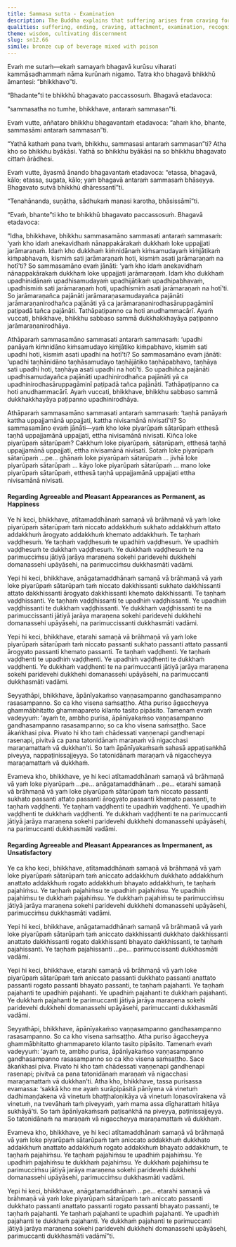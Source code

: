 ```yaml
---
title: Sammasa sutta - Examination
description: The Buddha explains that suffering arises from craving for pleasant experiences, which are like a poisoned drink. Seeing them as permanent leads one to ‘drink’ and suffer, while wisely seeing their impermanent nature leads to rejecting them and ending suffering.
qualities: suffering, ending, craving, attachment, examination, recognition of impermanence, recognition of unsatisfactoriness, recognition of not-self
theme: wisdom, cultivating discernment
slug: sn12.66
simile: bronze cup of beverage mixed with poison
---
```


Evaṁ me sutaṁ—ekaṁ samayaṁ bhagavā kurūsu viharati kammāsadhammaṁ nāma kurūnaṁ nigamo. Tatra kho bhagavā bhikkhū āmantesi: “bhikkhavo”ti.

“Bhadante”ti te bhikkhū bhagavato paccassosuṁ. Bhagavā etadavoca:

“sammasatha no tumhe, bhikkhave, antaraṁ sammasan”ti.

Evaṁ vutte, aññataro bhikkhu bhagavantaṁ etadavoca: “ahaṁ kho, bhante, sammasāmi antaraṁ sammasan”ti.

“Yathā kathaṁ pana tvaṁ, bhikkhu, sammasasi antaraṁ sammasan”ti? Atha kho so bhikkhu byākāsi. Yathā so bhikkhu byākāsi na so bhikkhu bhagavato cittaṁ ārādhesi.

Evaṁ vutte, āyasmā ānando bhagavantaṁ etadavoca: “etassa, bhagavā, kālo; etassa, sugata, kālo; yaṁ bhagavā antaraṁ sammasaṁ bhāseyya. Bhagavato sutvā bhikkhū dhāressantī”ti.

“Tenahānanda, suṇātha, sādhukaṁ manasi karotha, bhāsissāmī”ti.

“Evaṁ, bhante”ti kho te bhikkhū bhagavato paccassosuṁ. Bhagavā etadavoca:

“Idha, bhikkhave, bhikkhu sammasamāno sammasati antaraṁ sammasaṁ: ‘yaṁ kho idaṁ anekavidhaṁ nānappakārakaṁ dukkhaṁ loke uppajjati jarāmaraṇaṁ. Idaṁ kho dukkhaṁ kiṁnidānaṁ kiṁsamudayaṁ kiṁjātikaṁ kiṁpabhavaṁ, kismiṁ sati jarāmaraṇaṁ hoti, kismiṁ asati jarāmaraṇaṁ na hotī’ti? So sammasamāno evaṁ jānāti: ‘yaṁ kho idaṁ anekavidhaṁ nānappakārakaṁ dukkhaṁ loke uppajjati jarāmaraṇaṁ. Idaṁ kho dukkhaṁ upadhinidānaṁ upadhisamudayaṁ upadhijātikaṁ upadhipabhavaṁ, upadhismiṁ sati jarāmaraṇaṁ hoti, upadhismiṁ asati jarāmaraṇaṁ na hotī’ti. So jarāmaraṇañca pajānāti jarāmaraṇasamudayañca pajānāti jarāmaraṇanirodhañca pajānāti yā ca jarāmaraṇanirodhasāruppagāminī paṭipadā tañca pajānāti. Tathāpaṭipanno ca hoti anudhammacārī. Ayaṁ vuccati, bhikkhave, bhikkhu sabbaso sammā dukkhakkhayāya paṭipanno jarāmaraṇanirodhāya.

Athāparaṁ sammasamāno sammasati antaraṁ sammasaṁ: ‘upadhi panāyaṁ kiṁnidāno kiṁsamudayo kiṁjātiko kiṁpabhavo, kismiṁ sati upadhi hoti, kismiṁ asati upadhi na hotī’ti? So sammasamāno evaṁ jānāti: ‘upadhi taṇhānidāno taṇhāsamudayo taṇhājātiko taṇhāpabhavo, taṇhāya sati upadhi hoti, taṇhāya asati upadhi na hotī’ti. So upadhiñca pajānāti upadhisamudayañca pajānāti upadhinirodhañca pajānāti yā ca upadhinirodhasāruppagāminī paṭipadā tañca pajānāti. Tathāpaṭipanno ca hoti anudhammacārī. Ayaṁ vuccati, bhikkhave, bhikkhu sabbaso sammā dukkhakkhayāya paṭipanno upadhinirodhāya.

Athāparaṁ sammasamāno sammasati antaraṁ sammasaṁ: ‘taṇhā panāyaṁ kattha uppajjamānā uppajjati, kattha nivisamānā nivisatī’ti? So sammasamāno evaṁ jānāti—yaṁ kho loke piyarūpaṁ sātarūpaṁ etthesā taṇhā uppajjamānā uppajjati, ettha nivisamānā nivisati. Kiñca loke piyarūpaṁ sātarūpaṁ? Cakkhuṁ loke piyarūpaṁ, sātarūpaṁ, etthesā taṇhā uppajjamānā uppajjati, ettha nivisamānā nivisati. Sotaṁ loke piyarūpaṁ sātarūpaṁ …pe… ghānaṁ loke piyarūpaṁ sātarūpaṁ … jivhā loke piyarūpaṁ sātarūpaṁ … kāyo loke piyarūpaṁ sātarūpaṁ … mano loke piyarūpaṁ sātarūpaṁ, etthesā taṇhā uppajjamānā uppajjati ettha nivisamānā nivisati.

#### Regarding Agreeable and Pleasant Appearances as Permanent, as Happiness

Ye hi keci, bhikkhave, atītamaddhānaṁ samaṇā vā brāhmaṇā vā yaṁ loke piyarūpaṁ sātarūpaṁ taṁ niccato addakkhuṁ sukhato addakkhuṁ attato addakkhuṁ ārogyato addakkhuṁ khemato addakkhuṁ. Te taṇhaṁ vaḍḍhesuṁ. Ye taṇhaṁ vaḍḍhesuṁ te upadhiṁ vaḍḍhesuṁ. Ye upadhiṁ vaḍḍhesuṁ te dukkhaṁ vaḍḍhesuṁ. Ye dukkhaṁ vaḍḍhesuṁ te na parimucciṁsu jātiyā jarāya maraṇena sokehi paridevehi dukkhehi domanassehi upāyāsehi, na parimucciṁsu dukkhasmāti vadāmi.

Yepi hi keci, bhikkhave, anāgatamaddhānaṁ samaṇā vā brāhmaṇā vā yaṁ loke piyarūpaṁ sātarūpaṁ taṁ niccato dakkhissanti sukhato dakkhissanti attato dakkhissanti ārogyato dakkhissanti khemato dakkhissanti. Te taṇhaṁ vaḍḍhissanti. Ye taṇhaṁ vaḍḍhissanti te upadhiṁ vaḍḍhissanti. Ye upadhiṁ vaḍḍhissanti te dukkhaṁ vaḍḍhissanti. Ye dukkhaṁ vaḍḍhissanti te na parimuccissanti jātiyā jarāya maraṇena sokehi paridevehi dukkhehi domanassehi upāyāsehi, na parimuccissanti dukkhasmāti vadāmi.

Yepi hi keci, bhikkhave, etarahi samaṇā vā brāhmaṇā vā yaṁ loke piyarūpaṁ sātarūpaṁ taṁ niccato passanti sukhato passanti attato passanti ārogyato passanti khemato passanti. Te taṇhaṁ vaḍḍhenti. Ye taṇhaṁ vaḍḍhenti te upadhiṁ vaḍḍhenti. Ye upadhiṁ vaḍḍhenti te dukkhaṁ vaḍḍhenti. Ye dukkhaṁ vaḍḍhenti te na parimuccanti jātiyā jarāya maraṇena sokehi paridevehi dukkhehi domanassehi upāyāsehi, na parimuccanti dukkhasmāti vadāmi.

Seyyathāpi, bhikkhave, āpānīyakaṁso vaṇṇasampanno gandhasampanno rasasampanno. So ca kho visena saṁsaṭṭho. Atha puriso āgaccheyya ghammābhitatto ghammapareto kilanto tasito pipāsito. Tamenaṁ evaṁ vadeyyuṁ: ‘ayaṁ te, ambho purisa, āpānīyakaṁso vaṇṇasampanno gandhasampanno rasasampanno; so ca kho visena saṁsaṭṭho. Sace ākaṅkhasi piva. Pivato hi kho taṁ chādessati vaṇṇenapi gandhenapi rasenapi, pivitvā ca pana tatonidānaṁ maraṇaṁ vā nigacchasi maraṇamattaṁ vā dukkhan’ti. So taṁ āpānīyakaṁsaṁ sahasā appaṭisaṅkhā piveyya, nappaṭinissajjeyya. So tatonidānaṁ maraṇaṁ vā nigaccheyya maraṇamattaṁ vā dukkhaṁ.

Evameva kho, bhikkhave, ye hi keci atītamaddhānaṁ samaṇā vā brāhmaṇā vā yaṁ loke piyarūpaṁ …pe… anāgatamaddhānaṁ …pe… etarahi samaṇā vā brāhmaṇā vā yaṁ loke piyarūpaṁ sātarūpaṁ taṁ niccato passanti sukhato passanti attato passanti ārogyato passanti khemato passanti, te taṇhaṁ vaḍḍhenti. Ye taṇhaṁ vaḍḍhenti te upadhiṁ vaḍḍhenti. Ye upadhiṁ vaḍḍhenti te dukkhaṁ vaḍḍhenti. Ye dukkhaṁ vaḍḍhenti te na parimuccanti jātiyā jarāya maraṇena sokehi paridevehi dukkhehi domanassehi upāyāsehi, na parimuccanti dukkhasmāti vadāmi.

#### Regarding Agreeable and Pleasant Appearances as Impermanent, as Unsatisfactory

Ye ca kho keci, bhikkhave, atītamaddhānaṁ samaṇā vā brāhmaṇā vā yaṁ loke piyarūpaṁ sātarūpaṁ taṁ aniccato addakkhuṁ dukkhato addakkhuṁ anattato addakkhuṁ rogato addakkhuṁ bhayato addakkhuṁ, te taṇhaṁ pajahiṁsu. Ye taṇhaṁ pajahiṁsu te upadhiṁ pajahiṁsu. Ye upadhiṁ pajahiṁsu te dukkhaṁ pajahiṁsu. Ye dukkhaṁ pajahiṁsu te parimucciṁsu jātiyā jarāya maraṇena sokehi paridevehi dukkhehi domanassehi upāyāsehi, parimucciṁsu dukkhasmāti vadāmi.

Yepi hi keci, bhikkhave, anāgatamaddhānaṁ samaṇā vā brāhmaṇā vā yaṁ loke piyarūpaṁ sātarūpaṁ taṁ aniccato dakkhissanti dukkhato dakkhissanti anattato dakkhissanti rogato dakkhissanti bhayato dakkhissanti, te taṇhaṁ pajahissanti. Ye taṇhaṁ pajahissanti …pe… parimuccissanti dukkhasmāti vadāmi.

Yepi hi keci, bhikkhave, etarahi samaṇā vā brāhmaṇā vā yaṁ loke piyarūpaṁ sātarūpaṁ taṁ aniccato passanti dukkhato passanti anattato passanti rogato passanti bhayato passanti, te taṇhaṁ pajahanti. Ye taṇhaṁ pajahanti te upadhiṁ pajahanti. Ye upadhiṁ pajahanti te dukkhaṁ pajahanti. Ye dukkhaṁ pajahanti te parimuccanti jātiyā jarāya maraṇena sokehi paridevehi dukkhehi domanassehi upāyāsehi, parimuccanti dukkhasmāti vadāmi.

Seyyathāpi, bhikkhave, āpānīyakaṁso vaṇṇasampanno gandhasampanno rasasampanno. So ca kho visena saṁsaṭṭho. Atha puriso āgaccheyya ghammābhitatto ghammapareto kilanto tasito pipāsito. Tamenaṁ evaṁ vadeyyuṁ: ‘ayaṁ te, ambho purisa, āpānīyakaṁso vaṇṇasampanno gandhasampanno rasasampanno so ca kho visena saṁsaṭṭho. Sace ākaṅkhasi piva. Pivato hi kho taṁ chādessati vaṇṇenapi gandhenapi rasenapi; pivitvā ca pana tatonidānaṁ maraṇaṁ vā nigacchasi maraṇamattaṁ vā dukkhan’ti. Atha kho, bhikkhave, tassa purisassa evamassa: ‘sakkā kho me ayaṁ surāpipāsitā pānīyena vā vinetuṁ dadhimaṇḍakena vā vinetuṁ bhaṭṭhaloṇikāya vā vinetuṁ loṇasovīrakena vā vinetuṁ, na tvevāhaṁ taṁ piveyyaṁ, yaṁ mama assa dīgharattaṁ hitāya sukhāyā’ti. So taṁ āpānīyakaṁsaṁ paṭisaṅkhā na piveyya, paṭinissajjeyya. So tatonidānaṁ na maraṇaṁ vā nigaccheyya maraṇamattaṁ vā dukkhaṁ.

Evameva kho, bhikkhave, ye hi keci atītamaddhānaṁ samaṇā vā brāhmaṇā vā yaṁ loke piyarūpaṁ sātarūpaṁ taṁ aniccato addakkhuṁ dukkhato addakkhuṁ anattato addakkhuṁ rogato addakkhuṁ bhayato addakkhuṁ, te taṇhaṁ pajahiṁsu. Ye taṇhaṁ pajahiṁsu te upadhiṁ pajahiṁsu. Ye upadhiṁ pajahiṁsu te dukkhaṁ pajahiṁsu. Ye dukkhaṁ pajahiṁsu te parimucciṁsu jātiyā jarāya maraṇena sokehi paridevehi dukkhehi domanassehi upāyāsehi, parimucciṁsu dukkhasmāti vadāmi.

Yepi hi keci, bhikkhave, anāgatamaddhānaṁ …pe… etarahi samaṇā vā brāhmaṇā vā yaṁ loke piyarūpaṁ sātarūpaṁ taṁ aniccato passanti dukkhato passanti anattato passanti rogato passanti bhayato passanti, te taṇhaṁ pajahanti. Ye taṇhaṁ pajahanti te upadhiṁ pajahanti. Ye upadhiṁ pajahanti te dukkhaṁ pajahanti. Ye dukkhaṁ pajahanti te parimuccanti jātiyā jarāya maraṇena sokehi paridevehi dukkhehi domanassehi upāyāsehi, parimuccanti dukkhasmāti vadāmī”ti.
